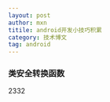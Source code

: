 ```yaml
---
layout: post
author: mxn
titile: android开发小技巧积累
category: 技术博文
tag: android
---
```


### 类安全转换函数

2332
